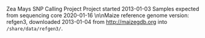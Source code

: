 Zea Mays SNP Calling Project
Project started 2013-01-03
Samples expected from sequencing core 2020-01-16
\n\nMaize reference genome version: refgen3, downloaded 2013-01-04 from
    http://maizegdb.org into `/share/data/refgen3/`.

